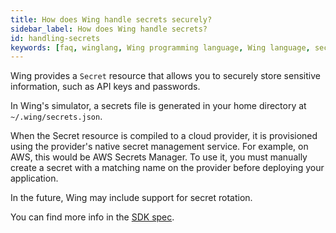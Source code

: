 ```yaml
---
title: How does Wing handle secrets securely?
sidebar_label: How does Wing handle secrets?
id: handling-secrets
keywords: [faq, winglang, Wing programming language, Wing language, secrets, secret management]
---
```


Wing provides a `Secret` resource that allows you to securely store sensitive information, such as API keys and passwords. 

In Wing's simulator, a secrets file is generated in your home directory at `~/.wing/secrets.json`.

When the Secret resource is compiled to a cloud provider, it is provisioned using the provider's native secret management service. For example, on AWS, this would be AWS Secrets Manager. To use it, you must manually create a secret with a matching name on the provider before deploying your application.

In the future, Wing may include support for secret rotation.

You can find more info in the [SDK spec](https://docs.winglang.io/reference/wingsdk-spec#secret). 
